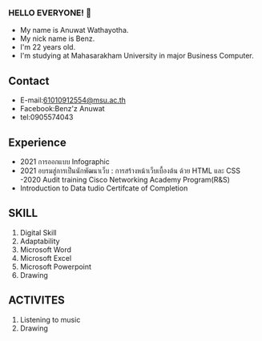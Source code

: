 ### HELLO EVERYONE! 👋
* My name is Anuwat Wathayotha.
* My nick name is Benz.
* I'm 22 years old.
* I'm studying at Mahasarakham University in major Business Computer.
 
## Contact
- E-mail:61010912554@msu.ac.th
- Facebook:Benz'z Anuwat
- tel:0905574043

## Experience
- 2021 การออกแบบ Infographic
- 2021 อบรมสู่การเป็นนักพัฒนาเว็บ : การสร้างหน้าเว็บเบื้องต้น ด้วย HTML และ CSS
-2020 Audit training Cisco Networking Academy Program(R&S)
- Introduction to Data tudio Certifcate of Completion

## SKILL
1. Digital Skill
2. Adaptability
3. Microsoft Word
4. Microsoft Excel
5. Microsoft Powerpoint
6. Drawing

## ACTIVITES
1. Listening to music
2. Drawing

<!--
**benzook5555/benzook5555** is a ✨ _special_ ✨ repository because its `README.md` (this file) appears on your GitHub profile.

Here are some ideas to get you started:

- 🔭 I’m currently working on ...
- 🌱 I’m currently learning ...
- 👯 I’m looking to collaborate on ...
- 🤔 I’m looking for help with ...
- 💬 Ask me about ...
- 📫 How to reach me: ...
- 😄 Pronouns: ...
- ⚡ Fun fact: ...
-->
